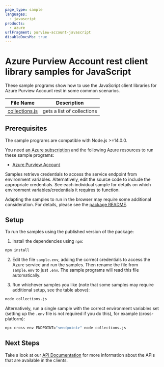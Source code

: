 ```yaml
---
page_type: sample
languages:
  - javascript
products:
  - azure
urlFragment: purview-account-javascript
disableDocsMs: true
---
```


# Azure Purview Account rest client library samples for JavaScript

These sample programs show how to use the JavaScript client libraries for Azure Purview Account rest in some common scenarios.

|        **File Name**          | **Description**            |
| ----------------------------- | -------------------------- |
| [collections.js][collections] | gets a list of collections |

## Prerequisites

The sample programs are compatible with Node.js >=14.0.0.

You need [an Azure subscription][freesub] and the following Azure resources to run these sample programs:

- [Azure Purview Account][createpurviewaccount_portal]

Samples retrieve credentials to access the service endpoint from environment variables. Alternatively, edit the source code to include the appropriate credentials. See each individual sample for details on which environment variables/credentials it requires to function.

Adapting the samples to run in the browser may require some additional consideration. For details, please see the [package README][package].

## Setup

To run the samples using the published version of the package:

1. Install the dependencies using `npm`:

```bash
npm install
```

2. Edit the file `sample.env`, adding the correct credentials to access the Azure service and run the samples. Then rename the file from `sample.env` to just `.env`. The sample programs will read this file automatically.

3. Run whichever samples you like (note that some samples may require additional setup, see the table above):

```bash
node collections.js
```

Alternatively, run a single sample with the correct environment variables set (setting up the `.env` file is not required if you do this), for example (cross-platform):

```bash
npx cross-env ENDPOINT="<endpoint>" node collections.js
```

## Next Steps

Take a look at our [API Documentation][apiref] for more information about the APIs that are available in the clients.

[collections]: https://github.com/Azure/azure-sdk-for-js/blob/main/sdk/purview/purview-account-rest/samples/v1/javascript/collections.js
[apiref]: https://docs.microsoft.com/azure/purview/tutorial-using-rest-apis
[freesub]: https://azure.microsoft.com/free/
[createpurviewaccount_portal]: https://docs.microsoft.com/azure/purview/create-catalog-portal
[package]: https://github.com/Azure/azure-sdk-for-js/tree/main/sdk/purview/purview-account-rest/README.md

